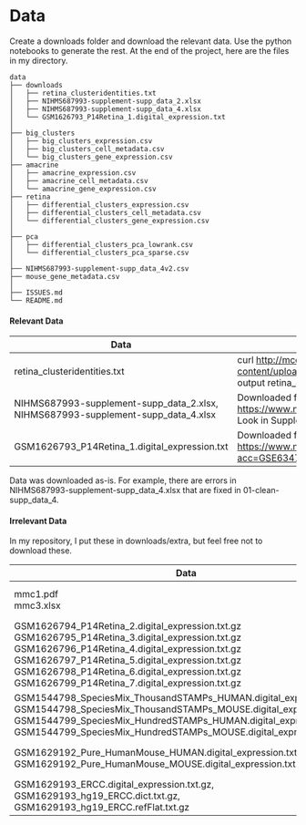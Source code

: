 # Data

Create a downloads folder and download the relevant data. Use the python notebooks to generate the rest. At the end of the project, here are the files in my directory.

```
data
├── downloads
│   ├── retina_clusteridentities.txt
│   ├── NIHMS687993-supplement-supp_data_2.xlsx
│   ├── NIHMS687993-supplement-supp_data_4.xlsx
│   └── GSM1626793_P14Retina_1.digital_expression.txt
│
├── big_clusters
│   ├── big_clusters_expression.csv
│   ├── big_clusters_cell_metadata.csv
│   └── big_clusters_gene_expression.csv
├── amacrine
│   ├── amacrine_expression.csv
│   ├── amacrine_cell_metadata.csv
│   └── amacrine_gene_expression.csv
├── retina
│   ├── differential_clusters_expression.csv
│   ├── differential_clusters_cell_metadata.csv
│   └── differential_clusters_gene_expression.csv
│
├── pca
│   ├── differential_clusters_pca_lowrank.csv
│   └── differential_clusters_pca_sparse.csv
│
├── NIHMS687993-supplement-supp_data_4v2.csv
├── mouse_gene_metadata.csv
│
├── ISSUES.md
└── README.md
```



#### Relevant Data

| Data                                                         | Source                                                       |
| ------------------------------------------------------------ | ------------------------------------------------------------ |
| retina_clusteridentities.txt                                 | curl http://mccarrolllab.org/wp-content/uploads/2015/05/retina_clusteridentities.txt --output retina_clusteridentities.txt |
| NIHMS687993-supplement-supp_data_2.xlsx,<br />NIHMS687993-supplement-supp_data_4.xlsx | Downloaded from here: https://www.ncbi.nlm.nih.gov/pmc/articles/PMC4481139/<br />Look in Supplementary Materials |
| GSM1626793_P14Retina_1.digital_expression.txt                | Downloaded from here: https://www.ncbi.nlm.nih.gov/geo/query/acc.cgi?acc=GSE63472 |

Data was downloaded as-is. For example, there are errors in NIHMS687993-supplement-supp_data_4.xlsx that are fixed in 01-clean-supp_data_4.



#### Irrelevant Data

In my repository, I put these in downloads/extra, but feel free not to download these.

| Data                                                         | Source                                                       |
| ------------------------------------------------------------ | ------------------------------------------------------------ |
| mmc1.pdf<br />mmc3.xlsx                                      | Downloaded from here: https://www.ncbi.nlm.nih.gov/pmc/articles/PMC4481139/<br />Look in Supplementary Materials |
| GSM1626794_P14Retina_2.digital_expression.txt.gz<br />GSM1626795_P14Retina_3.digital_expression.txt.gz<br />GSM1626796_P14Retina_4.digital_expression.txt.gz<br />GSM1626797_P14Retina_5.digital_expression.txt.gz<br />GSM1626798_P14Retina_6.digital_expression.txt.gz<br />GSM1626799_P14Retina_7.digital_expression.txt.gz | Downloaded from here: https://www.ncbi.nlm.nih.gov/geo/query/acc.cgi?acc=GSE63472 |
| GSM1544798_SpeciesMix_ThousandSTAMPs_HUMAN.digital_expression.txt.gz<br />GSM1544798_SpeciesMix_ThousandSTAMPs_MOUSE.digital_expression.txt.gz<br />GSM1544799_SpeciesMix_HundredSTAMPs_HUMAN.digital_expression.txt.gz<br />GSM1544799_SpeciesMix_HundredSTAMPs_MOUSE.digital_expression.txt.gz | Downloaded from here: https://www.ncbi.nlm.nih.gov/geo/query/acc.cgi?acc=GSE63269 |
| GSM1629192_Pure_HumanMouse_HUMAN.digital_expression.txt.gz GSM1629192_Pure_HumanMouse_MOUSE.digital_expression.txt.gz | Downloaded from here: https://www.ncbi.nlm.nih.gov/geo/query/acc.cgi?acc=GSM1629192 |
| GSM1629193_ERCC.digital_expression.txt.gz,<br />GSM1629193_hg19_ERCC.dict.txt.gz,<br />GSM1629193_hg19_ERCC.refFlat.txt.gz | Downloaded from here: https://www.ncbi.nlm.nih.gov/geo/query/acc.cgi?acc=GSM1629193 |

